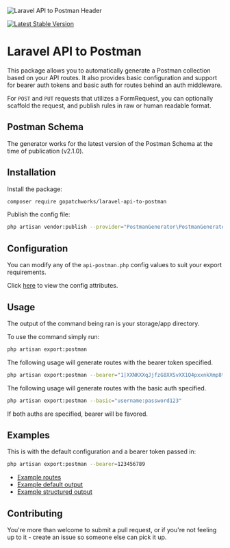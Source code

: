 ![Laravel API to Postman Header](/header.png)

[![Latest Stable Version](https://poser.pugx.org/andreaselia/laravel-api-to-postman/v)](//packagist.org/packages/andreaselia/laravel-api-to-postman)

# Laravel API to Postman

This package allows you to automatically generate a Postman collection based on your API routes. It also provides basic configuration and support for bearer auth tokens and basic auth for routes behind an auth middleware.

For ```POST``` and ```PUT``` requests that utilizes a FormRequest, you can optionally scaffold the request, and publish rules in raw or human readable format.
## Postman Schema

The generator works for the latest version of the Postman Schema at the time of publication (v2.1.0).

## Installation

Install the package:

```bash
composer require gopatchworks/laravel-api-to-postman
```

Publish the config file:

```bash
php artisan vendor:publish --provider="PostmanGenerator\PostmanGeneratorServiceProvider"
```

## Configuration

You can modify any of the `api-postman.php` config values to suit your export requirements.

Click [here](/config/api-postman.php) to view the config attributes.

## Usage

The output of the command being ran is your storage/app directory.

To use the command simply run:

```bash
php artisan export:postman
```

The following usage will generate routes with the bearer token specified.

```bash
php artisan export:postman --bearer="1|XXNKXXqJjfzG8XXSvXX1Q4pxxnkXmp8tT8TXXKXX"
```

The following usage will generate routes with the basic auth specified.

```bash
php artisan export:postman --basic="username:password123"
```

If both auths are specified, bearer will be favored.

## Examples

This is with the default configuration and a bearer token passed in:

```bash
php artisan export:postman --bearer=123456789
```

- [Example routes](/examples/api.php)
- [Example default output](/examples/2021_02_04_151948_postman.json)
- [Example structured output](/examples/2021_02_04_155327_postman.json)

## Contributing

You're more than welcome to submit a pull request, or if you're not feeling up to it - create an issue so someone else can pick it up.

